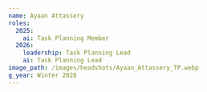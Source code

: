 ```yaml
---
name: Ayaan Attassery
roles:
  2025:
    ai: Task Planning Member
  2026:
    leadership: Task Planning Lead
    ai: Task Planning Lead
image_path: /images/headshots/Ayaan_Attassery_TP.webp
g_year: Winter 2028
---
```

